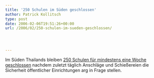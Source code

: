 ```yaml
---
title: '250 Schulen im Süden geschlossen'
author: Patrick Kollitsch
type: post
date: 2006-02-06T19:51:26+00:00
url: /2006/02/250-schulen-im-sueden-geschlossen/




---
```

Im Süden Thailands bleiben [250 Schulen für mindestens eine Woche geschlossen][1] nachdem zuletzt täglich Anschläge und Schießereien die Sicherheit öffentlicher Einrichtungen arg in Frage stellen.

 [1]: http://asia.news.yahoo.com/060206/kyodo/d8fjk0d00.html
